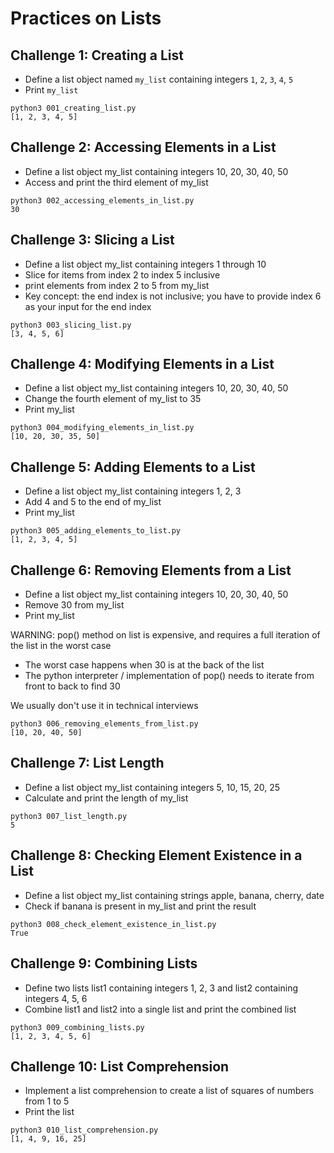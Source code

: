 # Practices on Lists

## Challenge 1: Creating a List
- Define a list object named `my_list` containing integers `1`, `2`, `3`, `4`, `5`
- Print `my_list`

```commandline
python3 001_creating_list.py 
[1, 2, 3, 4, 5]
```

## Challenge 2: Accessing Elements in a List
- Define a list object my_list containing integers 10, 20, 30, 40, 50
- Access and print the third element of my_list

```commandline
python3 002_accessing_elements_in_list.py 
30
```

## Challenge 3: Slicing a List
- Define a list object my_list containing integers 1 through 10
- Slice for items from index 2 to index 5 inclusive
- print elements from index 2 to 5 from my_list
- Key concept: the end index is not inclusive; you have to provide index 6 as your input for the end index

```commandline
python3 003_slicing_list.py 
[3, 4, 5, 6]
```

## Challenge 4: Modifying Elements in a List
- Define a list object my_list containing integers 10, 20, 30, 40, 50
- Change the fourth element of my_list to 35
- Print my_list

```commandline
python3 004_modifying_elements_in_list.py 
[10, 20, 30, 35, 50]
```

## Challenge 5: Adding Elements to a List
- Define a list object my_list containing integers 1, 2, 3
- Add 4 and 5 to the end of my_list
- Print my_list

```commandline
python3 005_adding_elements_to_list.py 
[1, 2, 3, 4, 5]
```

## Challenge 6: Removing Elements from a List
- Define a list object my_list containing integers 10, 20, 30, 40, 50
- Remove 30 from my_list
- Print my_list

WARNING: pop() method on list is expensive, and requires a full iteration of the list in the worst case
- The worst case happens when 30 is at the back of the list
- The python interpreter / implementation of pop() needs to iterate from front to back to find 30

We usually don't use it in technical interviews

```commandline
python3 006_removing_elements_from_list.py 
[10, 20, 40, 50]
```

## Challenge 7: List Length
- Define a list object my_list containing integers 5, 10, 15, 20, 25
- Calculate and print the length of my_list

```commandline
python3 007_list_length.py 
5
```

## Challenge 8: Checking Element Existence in a List
- Define a list object my_list containing strings apple, banana, cherry, date
- Check if banana is present in my_list and print the result

```commandline
python3 008_check_element_existence_in_list.py 
True
```

## Challenge 9: Combining Lists
- Define two lists list1 containing integers 1, 2, 3 and list2 containing integers 4, 5, 6
- Combine list1 and list2 into a single list and print the combined list

```commandline
python3 009_combining_lists.py 
[1, 2, 3, 4, 5, 6]
```

## Challenge 10: List Comprehension
- Implement a list comprehension to create a list of squares of numbers from 1 to 5
- Print the list

```commandline
python3 010_list_comprehension.py 
[1, 4, 9, 16, 25]
```